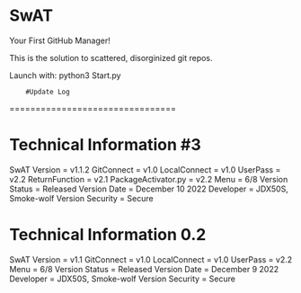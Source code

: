 # SwAT
Your First GitHub Manager!

This is the solution to scattered, disorginized git repos.

Launch with: python3 Start.py


        #Update Log
================================

Technical Information #3
=====================
SwAT Version = v1.1.2
GitConnect = v1.0
LocalConnect = v1.0
UserPass = v2.2
ReturnFunction = v2.1
PackageActivator.py = v2.2
Menu = 6/8
Version Status = Released
Version Date = December 10 2022
Developer = JDX50S, Smoke-wolf
Version Security = Secure


Technical Information 0.2
=====================
SwAT Version = v1.1
GitConnect = v1.0
LocalConnect = v1.0
UserPass = v2.2
Menu = 6/8
Version Status = Released
Version Date = December 9 2022
Developer = JDX50S, Smoke-wolf
Version Security = Secure
